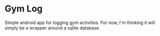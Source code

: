 # Gym Log
Simple android app for logging gym activities.
For now, I'm thinking it will simply be a wrapper around a sqlite database.
